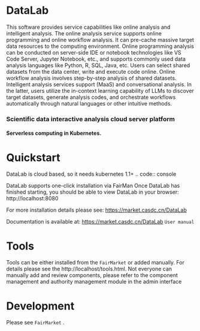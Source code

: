 DataLab
=====
This software provides service capabilities like online analysis and intelligent analysis. The online analysis service supports online programming and online workflow analysis. It can pre-cache massive target data resources to the computing environment. Online programming analysis can be conducted on server-side IDE or notebook technologies like VS Code Server, Jupyter Notebook, etc., and supports commonly used data analysis languages like Python, R, SQL, Java, etc. Users can select shared datasets from the data center, write and execute code online. Online workflow analysis involves step-by-step analysis of shared datasets. Intelligent analysis services support  (MaaS) and conversational analysis. In the latter, users utilize the in-context learning capability of LLMs to discover target datasets, generate analysis codes, and orchestrate workflows automatically through natural languages or other intuitive methods.
### Scientific data interactive analysis cloud server platform
#### Serverless computing in Kubernetes.


Quickstart
=============================

DataLab is cloud based, so it needs kubernetes 1.1+
.. code:: console

DataLab supports one-click installation via FairMan
Once DataLab has finished starting, you should be able to view DataLab in your browser: http://localhost:8080

For more installation details please see: https://market.casdc.cn/DataLab

Documentation is available at: https://market.casdc.cn/DataLab `User manual`

Tools
=====

Tools can be either installed from the `FairMarket` or added manually.
For details please see the http://localhost/tools.html.
Not everyone can manually add and review components,
please refer to the component management and authority management module in the admin interface


Development
=============================
Please see `FairMarket` .

